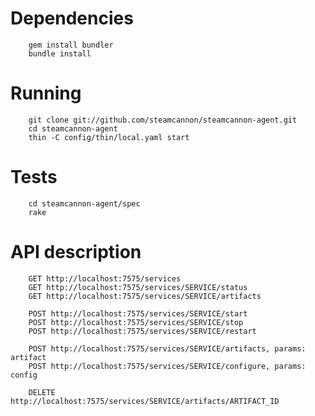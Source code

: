Dependencies
============

        gem install bundler
        bundle install

Running
=======

        git clone git://github.com/steamcannon/steamcannon-agent.git
        cd steamcannon-agent
        thin -C config/thin/local.yaml start

Tests
=====

        cd steamcannon-agent/spec
        rake

API description
===============

        GET http://localhost:7575/services
        GET http://localhost:7575/services/SERVICE/status
        GET http://localhost:7575/services/SERVICE/artifacts

        POST http://localhost:7575/services/SERVICE/start
        POST http://localhost:7575/services/SERVICE/stop
        POST http://localhost:7575/services/SERVICE/restart

        POST http://localhost:7575/services/SERVICE/artifacts, params: artifact
        POST http://localhost:7575/services/SERVICE/configure, params: config

        DELETE http://localhost:7575/services/SERVICE/artifacts/ARTIFACT_ID
